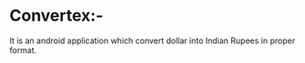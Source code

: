 # Convertex:-
It is an android application which convert dollar into Indian Rupees in proper format.
